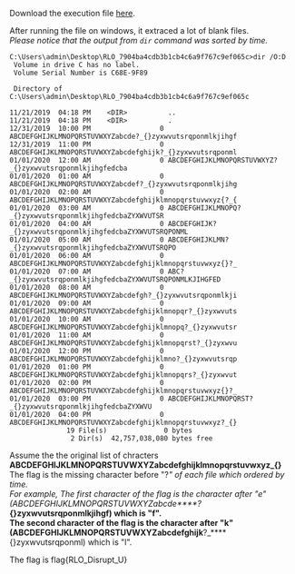 Download the execution file [here](RLO_7904ba4cdb3b1cb4c6a9f767c9ef065c.exe).  

After running the file on windows, it extraced a lot of blank files.  
_Please notice that the output from `dir` command was sorted by time._  
```
C:\Users\admin\Desktop\RLO_7904ba4cdb3b1cb4c6a9f767c9ef065c>dir /O:D
 Volume in drive C has no label.
 Volume Serial Number is C68E-9F89

 Directory of C:\Users\admin\Desktop\RLO_7904ba4cdb3b1cb4c6a9f767c9ef065c

11/21/2019  04:18 PM    <DIR>          ..
11/21/2019  04:18 PM    <DIR>          .
12/31/2019  10:00 PM                 0 ABCDEFGHIJKLMNOPQRSTUVWXYZabcde?_{}zyxwvutsrqponmlkjihgf
12/31/2019  11:00 PM                 0 ABCDEFGHIJKLMNOPQRSTUVWXYZabcdefghijk?_{}zyxwvutsrqponml
01/01/2020  12:00 AM                 0 ABCDEFGHIJKLMNOPQRSTUVWXYZ?_{}zyxwvutsrqponmlkjihgfedcba
01/01/2020  01:00 AM                 0 ABCDEFGHIJKLMNOPQRSTUVWXYZabcdef?_{}zyxwvutsrqponmlkjihg
01/01/2020  02:00 AM                 0 ABCDEFGHIJKLMNOPQRSTUVWXYZabcdefghijklmnopqrstuvwxyz{?_{
01/01/2020  03:00 AM                 0 ABCDEFGHIJKLMNOPQ?_{}zyxwvutsrqponmlkjihgfedcbaZYXWVUTSR
01/01/2020  04:00 AM                 0 ABCDEFGHIJK?_{}zyxwvutsrqponmlkjihgfedcbaZYXWVUTSRQPONML
01/01/2020  05:00 AM                 0 ABCDEFGHIJKLMN?_{}zyxwvutsrqponmlkjihgfedcbaZYXWVUTSRQPO
01/01/2020  06:00 AM                 0 ABCDEFGHIJKLMNOPQRSTUVWXYZabcdefghijklmnopqrstuvwxyz{}?_
01/01/2020  07:00 AM                 0 ABC?_{}zyxwvutsrqponmlkjihgfedcbaZYXWVUTSRQPONMLKJIHGFED
01/01/2020  08:00 AM                 0 ABCDEFGHIJKLMNOPQRSTUVWXYZabcdefgh?_{}zyxwvutsrqponmlkji
01/01/2020  09:00 AM                 0 ABCDEFGHIJKLMNOPQRSTUVWXYZabcdefghijklmnopqr?_{}zyxwvuts
01/01/2020  10:00 AM                 0 ABCDEFGHIJKLMNOPQRSTUVWXYZabcdefghijklmnopq?_{}zyxwvutsr
01/01/2020  11:00 AM                 0 ABCDEFGHIJKLMNOPQRSTUVWXYZabcdefghijklmnopqrst?_{}zyxwvu
01/01/2020  12:00 PM                 0 ABCDEFGHIJKLMNOPQRSTUVWXYZabcdefghijklmno?_{}zyxwvutsrqp
01/01/2020  01:00 PM                 0 ABCDEFGHIJKLMNOPQRSTUVWXYZabcdefghijklmnopqrs?_{}zyxwvut
01/01/2020  02:00 PM                 0 ABCDEFGHIJKLMNOPQRSTUVWXYZabcdefghijklmnopqrstuvwxyz{}?_
01/01/2020  03:00 PM                 0 ABCDEFGHIJKLMNOPQRST?_{}zyxwvutsrqponmlkjihgfedcbaZYXWVU
01/01/2020  04:00 PM                 0 ABCDEFGHIJKLMNOPQRSTUVWXYZabcdefghijklmnopqrstuvwxyz?_{}
              19 File(s)              0 bytes
               2 Dir(s)  42,757,038,080 bytes free
```
Assume the the original list of chracters  **ABCDEFGHIJKLMNOPQRSTUVWXYZabcdefghijklmnopqrstuvwxyz_{}**  
The flag is the missing character before "?_" of each file which ordered by time.  
For example, The first character of the flag is the character after "e" (ABCDEFGHIJKLMNOPQRSTUVWXYZabcde****?_****{}zyxwvutsrqponmlkjihgf) which is "f".  
The second character of the flag is the character after "k" (ABCDEFGHIJKLMNOPQRSTUVWXYZabcdefghijk****?_****{}zyxwvutsrqponml) which is "l".  

The flag is flag{RLO_Disrupt_U}


